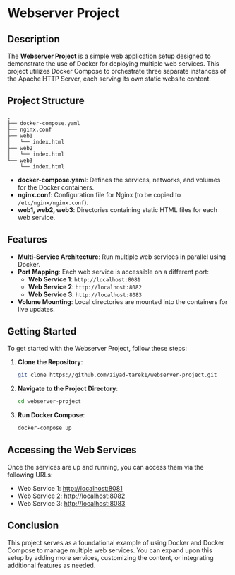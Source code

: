 # Webserver Project

## Description

The **Webserver Project** is a simple web application setup designed to demonstrate the use of Docker for deploying multiple web services. This project utilizes Docker Compose to orchestrate three separate instances of the Apache HTTP Server, each serving its own static website content.

## Project Structure

```plaintext
.
├── docker-compose.yaml
├── nginx.conf
├── web1
│   └── index.html
├── web2
│   └── index.html
└── web3
    └── index.html
```

- **docker-compose.yaml**: Defines the services, networks, and volumes for the Docker containers.
- **nginx.conf**: Configuration file for Nginx (to be copied to `/etc/nginx/nginx.conf`).
- **web1, web2, web3**: Directories containing static HTML files for each web service.

## Features

- **Multi-Service Architecture**: Run multiple web services in parallel using Docker.
- **Port Mapping**: Each web service is accessible on a different port:
  - **Web Service 1**: `http://localhost:8081`
  - **Web Service 2**: `http://localhost:8082`
  - **Web Service 3**: `http://localhost:8083`
- **Volume Mounting**: Local directories are mounted into the containers for live updates.

## Getting Started

To get started with the Webserver Project, follow these steps:

1. **Clone the Repository**:
   ```bash
   git clone https://github.com/ziyad-tarek1/webserver-project.git
   ```

2. **Navigate to the Project Directory**:
   ```bash
   cd webserver-project
   ```

3. **Run Docker Compose**:
   ```bash
   docker-compose up
   ```

## Accessing the Web Services

Once the services are up and running, you can access them via the following URLs:

- Web Service 1: [http://localhost:8081](http://localhost:8081)
- Web Service 2: [http://localhost:8082](http://localhost:8082)
- Web Service 3: [http://localhost:8083](http://localhost:8083)

## Conclusion

This project serves as a foundational example of using Docker and Docker Compose to manage multiple web services. You can expand upon this setup by adding more services, customizing the content, or integrating additional features as needed.
